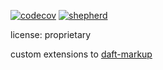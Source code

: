 [![codecov](https://codecov.io/gh/bapcltd/markup/branch/main/graph/badge.svg?token=4RFDPEO8PL)](https://codecov.io/gh/bapcltd/markup)
[![shepherd](https://shepherd.dev/github/bapcltd/markup/coverage.svg)](https://shepherd.dev/github/bapcltd/markup)

license: proprietary

custom extensions to [daft-markup](https://github.com/daft-framework/daft-markup)
